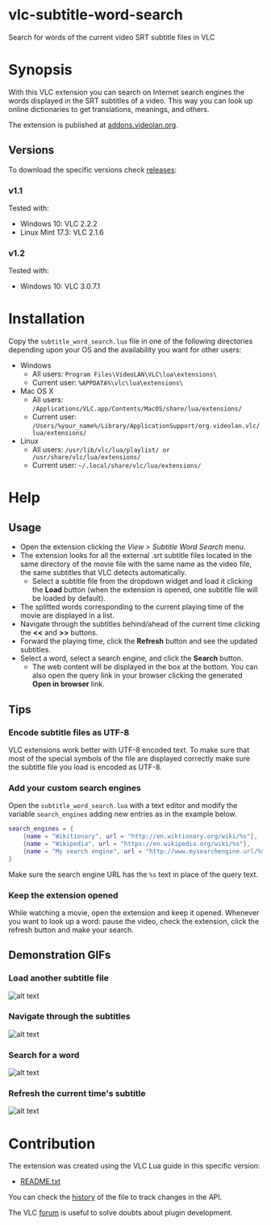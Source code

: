 # vlc-subtitle-word-search

Search for words of the current video SRT subtitle files in VLC

# Synopsis

With this VLC extension you can search on Internet search engines the words displayed in the SRT subtitles of a video. This way you can look up online dictionaries to get translations, meanings, and others.

The extension is published at [addons.videolan.org](http://addons.videolan.org/content/show.php/Subtitle+Word+Search?content=175924).

## Versions
To download the specific versions check [releases](https://github.com/tcrespog/vlc-subtitle-word-search/releases):

### v1.1
Tested with:
* Windows 10: VLC 2.2.2
* Linux Mint 17.3: VLC 2.1.6
### v1.2
Tested with:
* Windows 10: VLC 3.0.7.1

# Installation

Copy the `subtitle_word_search.lua` file in one of the following directories depending upon your OS and the availability you want for other users:

* Windows
	* All users: `Program Files\VideoLAN\VLC\lua\extensions\`
	* Current user: `%APPDATA%\vlc\lua\extensions\`
* Mac OS X
	* All users: `/Applications/VLC.app/Contents/MacOS/share/lua/extensions/`
	* Current user: `/Users/%your_name%/Library/ApplicationSupport/org.videolan.vlc/lua/extensions/`
* Linux
	* All users: `/usr/lib/vlc/lua/playlist/ or /usr/share/vlc/lua/extensions/`
	* Current user: `~/.local/share/vlc/lua/extensions/`

# Help

## Usage

* Open the extension clicking the *View > Subtitle Word Search* menu.
* The extension looks for all the external .srt subtitle files located in the same directory of the movie file with the same name as the video file, the same subtitles that VLC detects automatically.
	* Select a subtitle file from the dropdown widget and load it clicking the **Load** button (when the extension is opened, one subtitle file will be loaded by default).
* The splitted words corresponding to the current playing time of the movie are displayed in a list.
* Navigate through the subtitles behind/ahead of the current time clicking the **<<** and **>>** buttons.
* Forward the playing time, click the **Refresh** button and see the updated subtitles.
* Select a word, select a search engine, and click the **Search** button.
	* The web content will be displayed in the box at the bottom. You can also open the query link in your browser clicking the generated **Open in browser** link.

## Tips

### Encode subtitle files as UTF-8
VLC extensions work better with UTF-8 encoded text. To make sure that most of the special symbols of the file are displayed correctly make sure the subtitle file you load is encoded as UTF-8.

### Add your custom search engines
Open the `subtitle_word_search.lua` with a text editor and modify the variable `search_engines` adding new entries as in the example below.
```lua
search_engines = {
	{name = "Wikitionary", url = "http://en.wiktionary.org/wiki/%s"},
	{name = "Wikipedia", url = "https://en.wikipedia.org/wiki/%s"},
	{name = "My search engine", url = "http://www.mysearchengine.url/%s"} --New search engine!
}
```
Make sure the search engine URL has the `%s` text in place of the query text.

### Keep the extension opened
While watching a movie, open the extension and keep it opened. Whenever you want to look up a word: pause the video, check the extension, click the refresh button and make your search.

## Demonstration GIFs

### Load another subtitle file

![alt text](https://raw.githubusercontent.com/tcrespog/vlc-subtitle-word-search/static/demonstrations/load.gif "Load a subtitle demonstration")

### Navigate through the subtitles

![alt text](https://raw.githubusercontent.com/tcrespog/vlc-subtitle-word-search/static/demonstrations/navigation.gif "Navigate subtitles demonstration")

### Search for a word

![alt text](https://raw.githubusercontent.com/tcrespog/vlc-subtitle-word-search/static/demonstrations/search.gif "Search for a word demonstration")

### Refresh the current time's subtitle

![alt text](https://raw.githubusercontent.com/tcrespog/vlc-subtitle-word-search/static/demonstrations/refresh.gif "Refresh the subtitle demonstration")

# Contribution

The extension was created using the VLC Lua guide in this specific version:
- [README.txt](https://github.com/videolan/vlc/blob/d7a88fe038a9a1d56773d576365d4f6243f4d450/share/lua/README.txt)

You can check the [history](https://github.com/videolan/vlc/commits/master/share/lua/README.txt) of the file to track changes in the API.

The VLC [forum](https://forum.videolan.org/viewforum.php?f=29) is useful to solve doubts about plugin development.